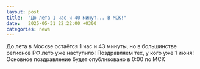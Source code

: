 ```yaml
---
layout: post
title:  "До лета 1 час и 40 минут... В МСК!"
date:   2025-05-31 22:22:00 +0300
categories: news
---  
```

До лета в Москве остаётся 1 час и 43 минуты, но в большинстве регионов РФ лето уже наступило! Поздравляем тех, у кого уже 1 июня! Основное поздравление будет опубликовано в 0:00 по МСК

